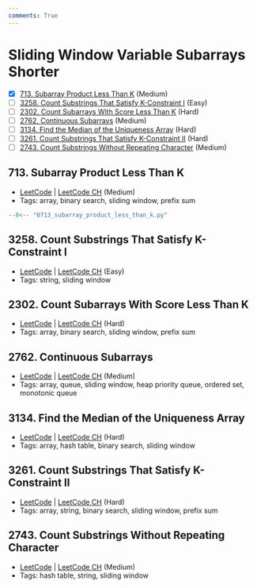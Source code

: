 ```yaml
---
comments: True
---
```


# Sliding Window Variable Subarrays Shorter

- [x] [713. Subarray Product Less Than K](https://leetcode.cn/problems/subarray-product-less-than-k/) (Medium)
- [ ] [3258. Count Substrings That Satisfy K-Constraint I](https://leetcode.cn/problems/count-substrings-that-satisfy-k-constraint-i/) (Easy)
- [ ] [2302. Count Subarrays With Score Less Than K](https://leetcode.cn/problems/count-subarrays-with-score-less-than-k/) (Hard)
- [ ] [2762. Continuous Subarrays](https://leetcode.cn/problems/continuous-subarrays/) (Medium)
- [ ] [3134. Find the Median of the Uniqueness Array](https://leetcode.cn/problems/find-the-median-of-the-uniqueness-array/) (Hard)
- [ ] [3261. Count Substrings That Satisfy K-Constraint II](https://leetcode.cn/problems/count-substrings-that-satisfy-k-constraint-ii/) (Hard)
- [ ] [2743. Count Substrings Without Repeating Character](https://leetcode.cn/problems/count-substrings-without-repeating-character/) (Medium)

## 713. Subarray Product Less Than K

-   [LeetCode](https://leetcode.com/problems/subarray-product-less-than-k/) | [LeetCode CH](https://leetcode.cn/problems/subarray-product-less-than-k/) (Medium)
-   Tags: array, binary search, sliding window, prefix sum

```python title="713. Subarray Product Less Than K"
--8<-- "0713_subarray_product_less_than_k.py"
```

## 3258. Count Substrings That Satisfy K-Constraint I

-   [LeetCode](https://leetcode.com/problems/count-substrings-that-satisfy-k-constraint-i/) | [LeetCode CH](https://leetcode.cn/problems/count-substrings-that-satisfy-k-constraint-i/) (Easy)
-   Tags: string, sliding window

## 2302. Count Subarrays With Score Less Than K

-   [LeetCode](https://leetcode.com/problems/count-subarrays-with-score-less-than-k/) | [LeetCode CH](https://leetcode.cn/problems/count-subarrays-with-score-less-than-k/) (Hard)
-   Tags: array, binary search, sliding window, prefix sum

## 2762. Continuous Subarrays

-   [LeetCode](https://leetcode.com/problems/continuous-subarrays/) | [LeetCode CH](https://leetcode.cn/problems/continuous-subarrays/) (Medium)
-   Tags: array, queue, sliding window, heap priority queue, ordered set, monotonic queue

## 3134. Find the Median of the Uniqueness Array

-   [LeetCode](https://leetcode.com/problems/find-the-median-of-the-uniqueness-array/) | [LeetCode CH](https://leetcode.cn/problems/find-the-median-of-the-uniqueness-array/) (Hard)
-   Tags: array, hash table, binary search, sliding window

## 3261. Count Substrings That Satisfy K-Constraint II

-   [LeetCode](https://leetcode.com/problems/count-substrings-that-satisfy-k-constraint-ii/) | [LeetCode CH](https://leetcode.cn/problems/count-substrings-that-satisfy-k-constraint-ii/) (Hard)
-   Tags: array, string, binary search, sliding window, prefix sum

## 2743. Count Substrings Without Repeating Character

-   [LeetCode](https://leetcode.com/problems/count-substrings-without-repeating-character/) | [LeetCode CH](https://leetcode.cn/problems/count-substrings-without-repeating-character/) (Medium)
-   Tags: hash table, string, sliding window
